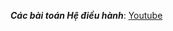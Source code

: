***Các bài toán Hệ điều hành***: [Youtube](https://drive.google.com/drive/u/0/folders/1HKN6I9OUCAY8kPWQM_loa80NtEIDuDKZ)


